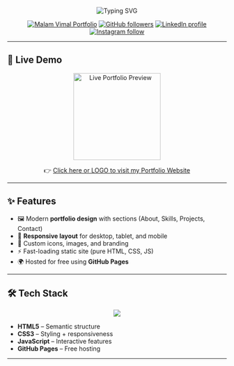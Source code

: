 <!-- Banner -->
<p align="center">
  <img src="https://readme-typing-svg.herokuapp.com?size=30&duration=3000&color=00F700&center=true&vCenter=true&width=900&lines=Welcome+to+My+Portfolio!;Built+with+HTML+%2B+CSS+%2B+JavaScript;Showcasing+My+Projects+%26+Skills;Clean+Design+%7C+Responsive+UI+%7C+Modern+Look" alt="Typing SVG" />
</p>

<!-- Social Links -->
<p align="center">
  <a href="https://vimalmalam.github.io"><img src="https://img.shields.io/badge/MalamVimal-Portfolio-brightgreen?labelColor=white" alt="Malam Vimal Portfolio"></a>
  <a href="https://github.com/VimalMalam"><img src="https://img.shields.io/github/followers/VimalMalam?style=social&label=github" alt="GitHub followers"></a>
  <a href="https://www.linkedin.com/in/vimal-malam"><img src="https://img.shields.io/badge/LinkedIn--blue?style=social&logo=linkedin" alt="LinkedIn profile"></a>
  <a href="https://instagram.com/v_m5146"><img src="https://img.shields.io/badge/Instagram--pink?style=social&logo=instagram" alt="Instagram follow"></a>
</p>

---

## 🚀 Live Demo  

<p align="center">
  <a href="https://vimalmalam.github.io" target="_blank">
    <img src="assets/MalamVimal.png" alt="Live Portfolio Preview" width="200" />
  </a>
</p>

<p align="center">
  👉 <a href="https://vimalmalam.github.io" target="_blank">Click here or LOGO to visit my Portfolio Website</a>
</p>

---

## ✨ Features

- 🖼️ Modern **portfolio design** with sections (About, Skills, Projects, Contact)  
- 📱 **Responsive layout** for desktop, tablet, and mobile  
- 🎨 Custom icons, images, and branding  
- ⚡ Fast-loading static site (pure HTML, CSS, JS)  
- 🌍 Hosted for free using **GitHub Pages**  

---

## 🛠 Tech Stack

<p align="center">
  <img src="https://skillicons.dev/icons?i=html,css,js,git,github" />
</p>

- **HTML5** – Semantic structure  
- **CSS3** – Styling + responsiveness  
- **JavaScript** – Interactive features  
- **GitHub Pages** – Free hosting  

---
